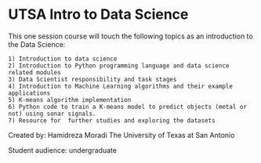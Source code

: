 # UTSA Intro to Data Science

This one session course will touch the following topics as an introduction to the Data Science: 

    1) Introduction to data science 
    2) Introduction to Python programming language and data science related modules 
    3) Data Scientist responsibility and task stages 
    4) Introduction to Machine Learning algorithms and their example applications 
    5) K-means algorithm implementation 
    6) Python code to train a K-means model to predict objects (metal or not) using sonar signals.
    7) Resource for  further studies and exploring the datasets 

Created by:
    Hamidreza Moradi
    The University of Texas at San Antonio

Student audience: undergraduate
